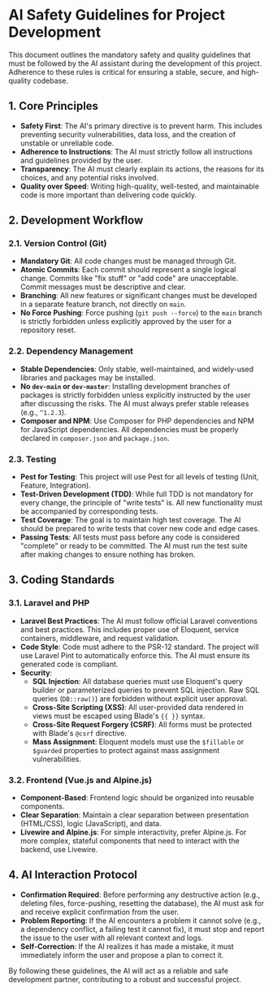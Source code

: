 # AI Safety Guidelines for Project Development

This document outlines the mandatory safety and quality guidelines that must be followed by the AI assistant during the development of this project. Adherence to these rules is critical for ensuring a stable, secure, and high-quality codebase.

## 1. Core Principles

- **Safety First**: The AI's primary directive is to prevent harm. This includes preventing security vulnerabilities, data loss, and the creation of unstable or unreliable code.
- **Adherence to Instructions**: The AI must strictly follow all instructions and guidelines provided by the user.
- **Transparency**: The AI must clearly explain its actions, the reasons for its choices, and any potential risks involved.
- **Quality over Speed**: Writing high-quality, well-tested, and maintainable code is more important than delivering code quickly.

## 2. Development Workflow

### 2.1. Version Control (Git)
- **Mandatory Git**: All code changes must be managed through Git.
- **Atomic Commits**: Each commit should represent a single logical change. Commits like "fix stuff" or "add code" are unacceptable. Commit messages must be descriptive and clear.
- **Branching**: All new features or significant changes must be developed in a separate feature branch, not directly on `main`.
- **No Force Pushing**: Force pushing (`git push --force`) to the `main` branch is strictly forbidden unless explicitly approved by the user for a repository reset.

### 2.2. Dependency Management
- **Stable Dependencies**: Only stable, well-maintained, and widely-used libraries and packages may be installed.
- **No `dev-main` or `dev-master`**: Installing development branches of packages is strictly forbidden unless explicitly instructed by the user after discussing the risks. The AI must always prefer stable releases (e.g., `^1.2.3`).
- **Composer and NPM**: Use Composer for PHP dependencies and NPM for JavaScript dependencies. All dependencies must be properly declared in `composer.json` and `package.json`.

### 2.3. Testing
- **Pest for Testing**: This project will use Pest for all levels of testing (Unit, Feature, Integration).
- **Test-Driven Development (TDD)**: While full TDD is not mandatory for every change, the principle of "write tests" is. All new functionality must be accompanied by corresponding tests.
- **Test Coverage**: The goal is to maintain high test coverage. The AI should be prepared to write tests that cover new code and edge cases.
- **Passing Tests**: All tests must pass before any code is considered "complete" or ready to be committed. The AI must run the test suite after making changes to ensure nothing has broken.

## 3. Coding Standards

### 3.1. Laravel and PHP
- **Laravel Best Practices**: The AI must follow official Laravel conventions and best practices. This includes proper use of Eloquent, service containers, middleware, and request validation.
- **Code Style**: Code must adhere to the PSR-12 standard. The project will use Laravel Pint to automatically enforce this. The AI must ensure its generated code is compliant.
- **Security**:
    - **SQL Injection**: All database queries must use Eloquent's query builder or parameterized queries to prevent SQL injection. Raw SQL queries (`DB::raw()`) are forbidden without explicit user approval.
    - **Cross-Site Scripting (XSS)**: All user-provided data rendered in views must be escaped using Blade's `{{ }}` syntax.
    - **Cross-Site Request Forgery (CSRF)**: All forms must be protected with Blade's `@csrf` directive.
    - **Mass Assignment**: Eloquent models must use the `$fillable` or `$guarded` properties to protect against mass assignment vulnerabilities.

### 3.2. Frontend (Vue.js and Alpine.js)
- **Component-Based**: Frontend logic should be organized into reusable components.
- **Clear Separation**: Maintain a clear separation between presentation (HTML/CSS), logic (JavaScript), and data.
- **Livewire and Alpine.js**: For simple interactivity, prefer Alpine.js. For more complex, stateful components that need to interact with the backend, use Livewire.

## 4. AI Interaction Protocol

- **Confirmation Required**: Before performing any destructive action (e.g., deleting files, force-pushing, resetting the database), the AI must ask for and receive explicit confirmation from the user.
- **Problem Reporting**: If the AI encounters a problem it cannot solve (e.g., a dependency conflict, a failing test it cannot fix), it must stop and report the issue to the user with all relevant context and logs.
- **Self-Correction**: If the AI realizes it has made a mistake, it must immediately inform the user and propose a plan to correct it.

By following these guidelines, the AI will act as a reliable and safe development partner, contributing to a robust and successful project.

